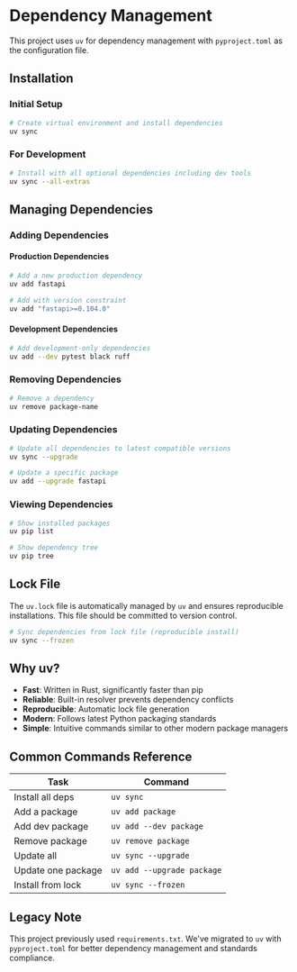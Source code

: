 # Dependency Management

This project uses `uv` for dependency management with `pyproject.toml` as the configuration file.

## Installation

### Initial Setup
```bash
# Create virtual environment and install dependencies
uv sync
```

### For Development
```bash
# Install with all optional dependencies including dev tools
uv sync --all-extras
```

## Managing Dependencies

### Adding Dependencies

#### Production Dependencies
```bash
# Add a new production dependency
uv add fastapi

# Add with version constraint
uv add "fastapi>=0.104.0"
```

#### Development Dependencies
```bash
# Add development-only dependencies
uv add --dev pytest black ruff
```

### Removing Dependencies
```bash
# Remove a dependency
uv remove package-name
```

### Updating Dependencies
```bash
# Update all dependencies to latest compatible versions
uv sync --upgrade

# Update a specific package
uv add --upgrade fastapi
```

### Viewing Dependencies
```bash
# Show installed packages
uv pip list

# Show dependency tree
uv pip tree
```

## Lock File

The `uv.lock` file is automatically managed by `uv` and ensures reproducible installations. This file should be committed to version control.

```bash
# Sync dependencies from lock file (reproducible install)
uv sync --frozen
```

## Why uv?

- **Fast**: Written in Rust, significantly faster than pip
- **Reliable**: Built-in resolver prevents dependency conflicts
- **Reproducible**: Automatic lock file generation
- **Modern**: Follows latest Python packaging standards
- **Simple**: Intuitive commands similar to other modern package managers

## Common Commands Reference

| Task | Command |
|------|---------|
| Install all deps | `uv sync` |
| Add a package | `uv add package` |
| Add dev package | `uv add --dev package` |
| Remove package | `uv remove package` |
| Update all | `uv sync --upgrade` |
| Update one package | `uv add --upgrade package` |
| Install from lock | `uv sync --frozen` |

## Legacy Note

This project previously used `requirements.txt`. We've migrated to `uv` with `pyproject.toml` for better dependency management and standards compliance.